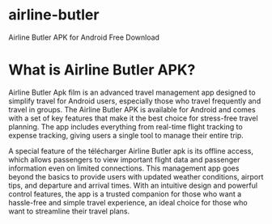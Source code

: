 # airline-butler
Airline Butler APK for Android Free Download

# What is Airline Butler APK?
Airline Butler Apk film is an advanced travel management app designed to simplify travel for Android users, especially those who travel frequently and travel in groups. The Airline Butler APK is available for Android and comes with a set of key features that make it the best choice for stress-free travel planning. The app includes everything from real-time flight tracking to expense tracking, giving users a single tool to manage their entire trip.

A special feature of the télécharger Airline Butler apk is its offline access, which allows passengers to view important flight data and passenger information even on limited connections. This management app goes beyond the basics to provide users with updated weather conditions, airport tips, and departure and arrival times. With an intuitive design and powerful control features, the app is a trusted companion for those who want a hassle-free and simple travel experience, an ideal choice for those who want to streamline their travel plans.
